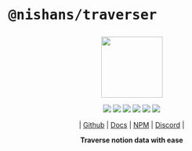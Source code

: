 # <pre>@nishans/traverser</pre>

<p align="center">
  <img width="125" src="https://github.com/Devorein/Nishan/blob/master/docs/static/img/traverser/logo.svg"/>
</p>

<p align="center">
  <img src="https://img.shields.io/bundlephobia/minzip/@nishans/traverser?label=minzipped&style=flat&color=%23bb0a1e"/>
  <img src="https://img.shields.io/npm/dw/@nishans/traverser?style=flat&color=orange"/>
  <img src="https://img.shields.io/github/issues/devorein/nishan/@nishans/traverser?color=yellow"/>
  <img src="https://img.shields.io/npm/v/@nishans/traverser?color=%2303C04A"/>
  <img src="https://img.shields.io/codecov/c/github/devorein/Nishan?flag=traverser&color=blue"/>
  <img src="https://img.shields.io/librariesio/release/npm/@nishans/traverser?color=%234B0082">
</p>

<p align="center">
  | <a href="https://github.com/Devorein/Nishan/tree/master/packages/traverser">Github</a> |
  <a href="https://nishan-docs.netlify.app/docs/traverser/">Docs</a> |
  <a href="https://www.npmjs.com/package/@nishans/traverser">NPM</a> |
  <a href="https://discord.com/invite/SpwHCz8ysx">Discord</a> |
</p>

<p align="center"><b>Traverse notion data with ease</b></p>